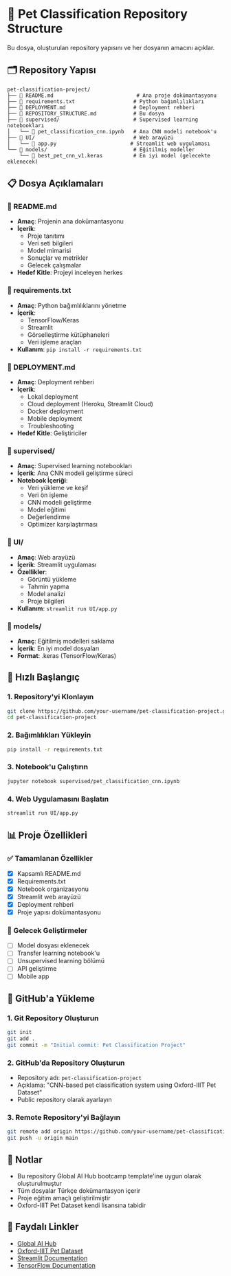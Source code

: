 # 📁 Pet Classification Repository Structure

Bu dosya, oluşturulan repository yapısını ve her dosyanın amacını açıklar.

## 🗂️ Repository Yapısı

```
pet-classification-project/
├── 📄 README.md                           # Ana proje dokümantasyonu
├── 📄 requirements.txt                   # Python bağımlılıkları
├── 📄 DEPLOYMENT.md                      # Deployment rehberi
├── 📄 REPOSITORY_STRUCTURE.md            # Bu dosya
├── 📁 supervised/                        # Supervised learning notebookları
│   └── 📓 pet_classification_cnn.ipynb   # Ana CNN modeli notebook'u
├── 📁 UI/                                # Web arayüzü
│   └── 🐍 app.py                        # Streamlit web uygulaması
└── 📁 models/                            # Eğitilmiş modeller
    └── 🤖 best_pet_cnn_v1.keras          # En iyi model (gelecekte eklenecek)
```

## 📋 Dosya Açıklamaları

### 📄 README.md
- **Amaç**: Projenin ana dokümantasyonu
- **İçerik**: 
  - Proje tanıtımı
  - Veri seti bilgileri
  - Model mimarisi
  - Sonuçlar ve metrikler
  - Gelecek çalışmalar
- **Hedef Kitle**: Projeyi inceleyen herkes

### 📄 requirements.txt
- **Amaç**: Python bağımlılıklarını yönetme
- **İçerik**: 
  - TensorFlow/Keras
  - Streamlit
  - Görselleştirme kütüphaneleri
  - Veri işleme araçları
- **Kullanım**: `pip install -r requirements.txt`

### 📄 DEPLOYMENT.md
- **Amaç**: Deployment rehberi
- **İçerik**:
  - Lokal deployment
  - Cloud deployment (Heroku, Streamlit Cloud)
  - Docker deployment
  - Mobile deployment
  - Troubleshooting
- **Hedef Kitle**: Geliştiriciler

### 📁 supervised/
- **Amaç**: Supervised learning notebookları
- **İçerik**: Ana CNN modeli geliştirme süreci
- **Notebook İçeriği**:
  - Veri yükleme ve keşif
  - Veri ön işleme
  - CNN modeli geliştirme
  - Model eğitimi
  - Değerlendirme
  - Optimizer karşılaştırması

### 📁 UI/
- **Amaç**: Web arayüzü
- **İçerik**: Streamlit uygulaması
- **Özellikler**:
  - Görüntü yükleme
  - Tahmin yapma
  - Model analizi
  - Proje bilgileri
- **Kullanım**: `streamlit run UI/app.py`

### 📁 models/
- **Amaç**: Eğitilmiş modelleri saklama
- **İçerik**: En iyi model dosyaları
- **Format**: .keras (TensorFlow/Keras)

## 🚀 Hızlı Başlangıç

### 1. Repository'yi Klonlayın
```bash
git clone https://github.com/your-username/pet-classification-project.git
cd pet-classification-project
```

### 2. Bağımlılıkları Yükleyin
```bash
pip install -r requirements.txt
```

### 3. Notebook'u Çalıştırın
```bash
jupyter notebook supervised/pet_classification_cnn.ipynb
```

### 4. Web Uygulamasını Başlatın
```bash
streamlit run UI/app.py
```

## 📊 Proje Özellikleri

### ✅ Tamamlanan Özellikler
- [x] Kapsamlı README.md
- [x] Requirements.txt
- [x] Notebook organizasyonu
- [x] Streamlit web arayüzü
- [x] Deployment rehberi
- [x] Proje yapısı dokümantasyonu

### 🔄 Gelecek Geliştirmeler
- [ ] Model dosyası eklenecek
- [ ] Transfer learning notebook'u
- [ ] Unsupervised learning bölümü
- [ ] API geliştirme
- [ ] Mobile app

## 🎯 GitHub'a Yükleme

### 1. Git Repository Oluşturun
```bash
git init
git add .
git commit -m "Initial commit: Pet Classification Project"
```

### 2. GitHub'da Repository Oluşturun
- Repository adı: `pet-classification-project`
- Açıklama: "CNN-based pet classification system using Oxford-IIIT Pet Dataset"
- Public repository olarak ayarlayın

### 3. Remote Repository'yi Bağlayın
```bash
git remote add origin https://github.com/your-username/pet-classification-project.git
git push -u origin main
```

## 📝 Notlar

- Bu repository Global AI Hub bootcamp template'ine uygun olarak oluşturulmuştur
- Tüm dosyalar Türkçe dokümantasyon içerir
- Proje eğitim amaçlı geliştirilmiştir
- Oxford-IIIT Pet Dataset kendi lisansına tabidir

## 🔗 Faydalı Linkler

- [Global AI Hub](https://globalaihub.com/)
- [Oxford-IIIT Pet Dataset](https://www.robots.ox.ac.uk/~vgg/data/pets/)
- [Streamlit Documentation](https://docs.streamlit.io/)
- [TensorFlow Documentation](https://www.tensorflow.org/)
